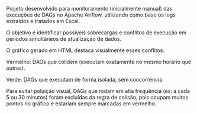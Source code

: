Projeto desenvolvido para monitoramento (inicialmente manual) das execuções de DAGs no Apache Airflow, 
utilizando como base os logs extraídos e tratados em Excel. 

O objetivo é identificar possíveis sobrecargas e conflitos de execução em períodos simultâneos de atualização de dados.

O gráfico gerado em HTML destaca visualmente esses conflitos:

Vermelho: DAGs que colidem (executam exatamente no mesmo horário que outras).

Verde: DAGs que executam de forma isolada, sem concorrência.

Para evitar poluição visual, DAGs que rodam em alta frequência (ex: a cada 5 ou 30 minutos) foram excluídas da regra de colisão, pois ocupam muitos pontos no gráfico e estariam sempre marcadas em vermelho.
